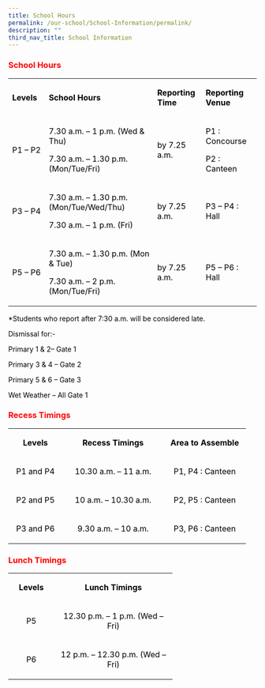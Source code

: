 ```yaml
---
title: School Hours
permalink: /our-school/School-Information/permalink/
description: ""
third_nav_title: School Information
---
```

<h3><strong><span style="color: #ff0000;">School Hours</span></strong></h3>
<table width="633">
<tbody>
<tr>
<td style="width: 75.125px;">
<p><span style="color: #000000;"><strong>Levels</strong></span></p>
</td>
<td style="width: 312.5px;">
<p><span style="color: #000000;"><strong>School Hours</strong></span></p>
</td>
<td style="width: 94.1562px;">
<p><span style="color: #000000;"><strong>Reporting Time</strong></span></p>
</td>
<td style="width: 123.219px;">
<p><span style="color: #000000;"><strong>Reporting Venue</strong></span></p>
</td>
</tr>
<tr>
<td style="width: 75.125px;">
<p><span style="color: #000000;">P1 &ndash; P2</span></p>
</td>
<td style="width: 312.5px;">
<p><span style="color: #000000;">7.30 a.m. &ndash; 1 p.m. (Wed &amp; Thu)</span></p>
<p><span style="color: #000000;">7.30 a.m. &ndash; 1.30 p.m. (Mon/Tue/Fri)</span></p>
</td>
<td style="width: 94.1562px;">
<p><span style="color: #000000;">by 7.25 a.m.</span></p>
</td>
<td style="width: 123.219px;">
<p><span style="color: #000000;">P1 : Concourse</span></p>
<p><span style="color: #000000;">P2 : Canteen</span></p>
</td>
</tr>
<tr>
<td style="width: 75.125px;">
<p><span style="color: #000000;">P3 &ndash; P4</span></p>
</td>
<td style="width: 312.5px;">
<p><span style="color: #000000;">7.30 a.m. &ndash; 1.30 p.m. (Mon/Tue/Wed/Thu)</span></p>
<p><span style="color: #000000;">7.30 a.m. &ndash; 1 p.m. (Fri)</span></p>
</td>
<td style="width: 94.1562px;">
<p><span style="color: #000000;">by 7.25 a.m.</span></p>
</td>
<td style="width: 123.219px;">
<p><span style="color: #000000;">P3 &ndash; P4 : Hall</span></p>
</td>
</tr>
<tr>
<td style="width: 75.125px;">
<p><span style="color: #000000;">P5 &ndash; P6</span></p>
</td>
<td style="width: 312.5px;">
<p><span style="color: #000000;">7.30 a.m. &ndash; 1.30 p.m. (Mon &amp; Tue)</span></p>
<p><span style="color: #000000;">7.30 a.m. &ndash; 2 p.m. (Mon/Tue/Fri)</span></p>
</td>
<td style="width: 94.1562px;">
<p><span style="color: #000000;">by 7.25 a.m.</span></p>
</td>
<td style="width: 123.219px;">
<p><span style="color: #000000;">P5 &ndash; P6 : Hall</span></p>
</td>
</tr>
</tbody>
</table>
<p><span style="color: #000000;">*Students who report after 7:30 a.m. will be considered late.</span></p>
<p><span style="color: #000000;">Dismissal for:-</span></p>
<p><span style="color: #000000;">Primary 1 &amp; 2&ndash; Gate 1</span></p>
<p><span style="color: #000000;">Primary 3 &amp; 4 &ndash; Gate 2</span></p>
<p><span style="color: #000000;">Primary 5 &amp; 6 &ndash; Gate 3</span></p>
<p><span style="color: #000000;">Wet Weather &ndash; All Gate 1</span></p>
<h3><strong><span style="color: #ff0000;">Recess Timings</span></strong></h3>
<table width="434">
<tbody>
<tr>
<td style="text-align: center;" width="94">
<p><span style="color: #000000;"><strong>Levels</strong></span></p>
</td>
<td style="text-align: center;" width="189">
<p><span style="color: #000000;"><strong>Recess Timings</strong></span></p>
</td>
<td style="text-align: center;" width="151">
<p><span style="color: #000000;"><strong>Area to Assemble</strong></span></p>
</td>
</tr>
<tr>
<td style="text-align: center;" width="94">
<p><span style="color: #000000;">P1 and P4</span></p>
</td>
<td style="text-align: center;" width="189">
<p><span style="color: #000000;">10.30 a.m. &ndash; 11 a.m.</span></p>
</td>
<td style="text-align: center;" width="151">
<p><span style="color: #000000;">P1, P4 : Canteen</span></p>
</td>
</tr>
<tr>
<td style="text-align: center;" width="94">
<p><span style="color: #000000;">P2 and P5</span></p>
</td>
<td style="text-align: center;" width="189">
<p><span style="color: #000000;">10 a.m. &ndash; 10.30 a.m.</span></p>
</td>
<td style="text-align: center;" width="151">
<p><span style="color: #000000;">P2, P5 : Canteen</span></p>
</td>
</tr>
<tr>
<td style="text-align: center;" width="94">
<p><span style="color: #000000;">P3 and P6</span></p>
</td>
<td style="text-align: center;" width="189">
<p><span style="color: #000000;">9.30 a.m. &ndash; 10 a.m.</span></p>
</td>
<td style="text-align: center;" width="151">
<p><span style="color: #000000;">P3, P6 : Canteen</span></p>
</td>
</tr>
</tbody>
</table>
<h3><strong><span style="color: #ff0000;">Lunch Timings</span></strong></h3>
<table style="width: 333px;" width="330">
<tbody>
<tr>
<td style="width: 79.6562px; text-align: center;">
<p><span style="color: #000000;"><strong>Levels</strong></span></p>
</td>
<td style="width: 237.344px; text-align: center;">
<p><span style="color: #000000;"><strong>Lunch Timings</strong></span></p>
</td>
</tr>
<tr>
<td style="width: 79.6562px; text-align: center;">
<p><span style="color: #000000;">P5</span></p>
</td>
<td style="width: 237.344px; text-align: center;">
<p><span style="color: #000000;">12.30 p.m. &ndash; 1 p.m. (Wed &ndash; Fri)</span></p>
</td>
</tr>
<tr>
<td style="width: 79.6562px; text-align: center;">
<p><span style="color: #000000;">P6</span></p>
</td>
<td style="width: 237.344px; text-align: center;">
<p><span style="color: #000000;">12 p.m. &ndash; 12.30 p.m. (Wed &ndash; Fri)</span></p>
</td>
</tr>
</tbody>
</table>
<p>&nbsp;</p>